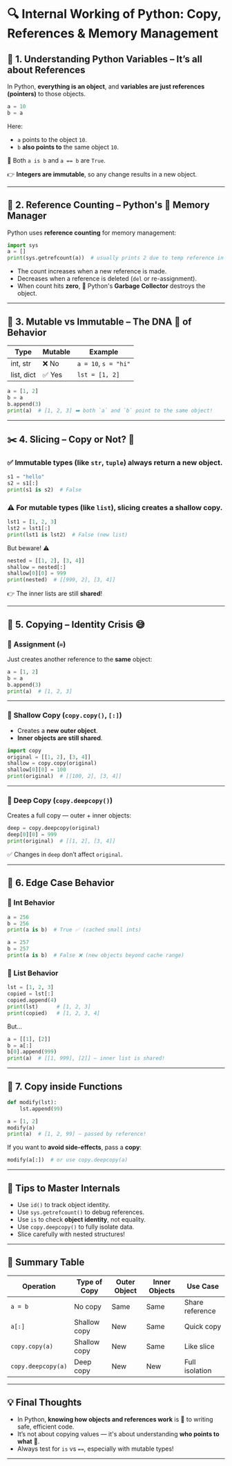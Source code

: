 # 🔍 Internal Working of Python: Copy, References & Memory Management

## 🧠 1. Understanding Python Variables – It’s all about **References**

In Python, **everything is an object**, and **variables are just references (pointers)** to those objects.

```python
a = 10
b = a
```

Here:

* `a` points to the object `10`.
* `b` **also points to** the same object `10`.

🧪 Both `a is b` and `a == b` are `True`.

👉 **Integers are immutable**, so any change results in a new object.

---

## 🔢 2. Reference Counting – Python's 🧹 Memory Manager

Python uses **reference counting** for memory management:

```python
import sys
a = []
print(sys.getrefcount(a))  # usually prints 2 due to temp reference in function call
```

* The count increases when a new reference is made.
* Decreases when a reference is deleted (`del` or re-assignment).
* When count hits **zero**, 🧹 Python's **Garbage Collector** destroys the object.

---

## 🧾 3. Mutable vs Immutable – The DNA 🧬 of Behavior

| Type       | Mutable | Example              |
| ---------- | ------- | -------------------- |
| int, str   | ❌ No    | `a = 10`, `s = "hi"` |
| list, dict | ✅ Yes   | `lst = [1, 2]`       |

```python
a = [1, 2]
b = a
b.append(3)
print(a)  # [1, 2, 3] ➡️ both `a` and `b` point to the same object!
```

---

## ✂️ 4. Slicing – Copy or Not? 🤔

### ✅ Immutable types (like `str`, `tuple`) always return a new object.

```python
s1 = "hello"
s2 = s1[:]
print(s1 is s2)  # False
```

### ⚠️ For mutable types (like `list`), slicing **creates a shallow copy**.

```python
lst1 = [1, 2, 3]
lst2 = lst1[:]
print(lst1 is lst2)  # False (new list)
```

But beware! ⚠️

```python
nested = [[1, 2], [3, 4]]
shallow = nested[:]
shallow[0][0] = 999
print(nested)  # [[999, 2], [3, 4]]
```

👉 The inner lists are still **shared**!

---

## 🔄 5. Copying – Identity Crisis 😅

### 🔹 **Assignment (`=`)**

Just creates another reference to the **same** object:

```python
a = [1, 2]
b = a
b.append(3)
print(a)  # [1, 2, 3]
```

---

### 🔹 **Shallow Copy (`copy.copy()`, `[:]`)**

* Creates a **new outer object**.
* **Inner objects are still shared**.

```python
import copy
original = [[1, 2], [3, 4]]
shallow = copy.copy(original)
shallow[0][0] = 100
print(original)  # [[100, 2], [3, 4]]
```

---

### 🔹 **Deep Copy (`copy.deepcopy()`)**

Creates a full copy — outer + inner objects:

```python
deep = copy.deepcopy(original)
deep[0][0] = 999
print(original)  # [[1, 2], [3, 4]]
```

✅ Changes in `deep` don’t affect `original`.

---

## 🧪 6. Edge Case Behavior

### 🎯 Int Behavior

```python
a = 256
b = 256
print(a is b)  # True ✅ (cached small ints)

a = 257
b = 257
print(a is b)  # False ❌ (new objects beyond cache range)
```

### 🎯 List Behavior

```python
lst = [1, 2, 3]
copied = lst[:]
copied.append(4)
print(lst)      # [1, 2, 3]
print(copied)   # [1, 2, 3, 4]
```

But...

```python
a = [[1], [2]]
b = a[:]
b[0].append(999)
print(a)  # [[1, 999], [2]] — inner list is shared!
```

---

## 🧪 7. Copy inside Functions

```python
def modify(lst):
    lst.append(99)

a = [1, 2]
modify(a)
print(a)  # [1, 2, 99] — passed by reference!
```

If you want to **avoid side-effects**, pass a **copy**:

```python
modify(a[:])  # or use copy.deepcopy(a)
```

---

## 🚀 Tips to Master Internals

* Use `id()` to track object identity.
* Use `sys.getrefcount()` to debug references.
* Use `is` to check **object identity**, not equality.
* Use `copy.deepcopy()` to fully isolate data.
* Slice carefully with nested structures!

---

## 🧠 Summary Table

| Operation          | Type of Copy | Outer Object | Inner Objects | Use Case        |
| ------------------ | ------------ | ------------ | ------------- | --------------- |
| `a = b`            | No copy      | Same         | Same          | Share reference |
| `a[:]`             | Shallow copy | New          | Same          | Quick copy      |
| `copy.copy(a)`     | Shallow copy | New          | Same          | Like slice      |
| `copy.deepcopy(a)` | Deep copy    | New          | New           | Full isolation  |

---

## 💡 Final Thoughts

* In Python, **knowing how objects and references work** is 🔑 to writing safe, efficient code.
* It’s not about copying values — it's about understanding **who points to what** 🔁.
* Always test for `is` vs `==`, especially with mutable types!

---
